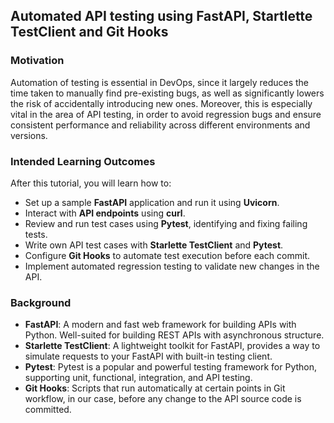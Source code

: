 ## Automated API testing using FastAPI, Startlette TestClient and Git Hooks

### Motivation

Automation of testing is essential in DevOps, since it largely reduces the time taken to manually find pre-existing bugs, as well as significantly lowers the risk of accidentally introducing new ones. Moreover, this is especially vital in the area of API testing, in order to avoid regression bugs and ensure consistent performance and reliability across different environments and versions.

### Intended Learning Outcomes

After this tutorial, you will learn how to:

- Set up a sample **FastAPI** application and run it using **Uvicorn**.
- Interact with **API endpoints** using **curl**.
- Review and run test cases using **Pytest**, identifying and fixing failing tests.
- Write own API test cases with **Starlette TestClient** and **Pytest**.
- Configure **Git Hooks** to automate test execution before each commit.
- Implement automated regression testing to validate new changes in the API.

### Background

- **FastAPI**: A modern and fast web framework for building APIs with Python. Well-suited for building REST APIs with asynchronous structure.
- **Starlette TestClient**: A lightweight toolkit for FastAPI, provides a way to simulate requests to your FastAPI with built-in testing client.
- **Pytest**: Pytest is a popular and powerful testing framework for Python, supporting unit, functional, integration, and API testing.
- **Git Hooks**: Scripts that run automatically at certain points in Git workflow, in our case, before any change to the API source code is committed.

